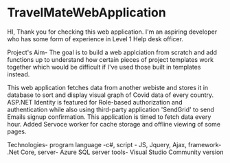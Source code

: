 # TravelMateWebApplication

HI, Thank you for checking this web application.
I'm an aspiring developer who has some form of experience in Level 1 Help desk officer.

Project's Aim-
The goal is to build a web applciation from scratch and add functions up to understand how certain
pieces of project templates work together which would be difficult if I've used those built in templates instead.

This web application fetches data from another webiste and stores it in database to sort and display visual
graph of Covid data of every country. ASP.NET Identity is featured for Role-based authorization and authentication
while also using third-party application 'SendGrid' to send Emails signup confirmation. This application is timed to 
fetch data every hour. Added Servoce worker for cache storage and offline viewing of some pages.

Technologies-
program language -c#,
script - JS, Jquery, Ajax,
framework- .Net Core,
server- Azure SQL server
tools- Visual Studio Community version
